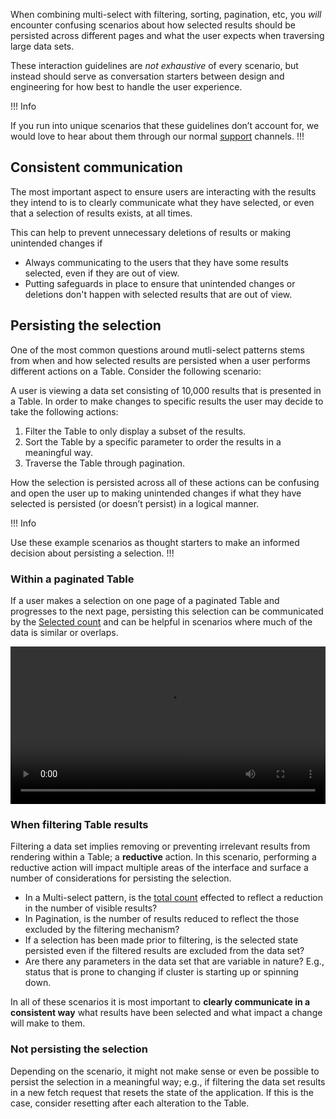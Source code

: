 When combining multi-select with filtering, sorting, pagination, etc, you _will_ encounter confusing scenarios about how selected results should be persisted across different pages and what the user expects when traversing large data sets.

These interaction guidelines are _not exhaustive_ of every scenario, but instead should serve as conversation starters between design and engineering for how best to handle the user experience.

!!! Info

If you run into unique scenarios that these guidelines don’t account for, we would love to hear about them through our normal [support](/about/support) channels.
!!!

## Consistent communication

The most important aspect to ensure users are interacting with the results they intend to is to clearly communicate what they have selected, or even that a selection of results exists, at all times.

This can help to prevent unnecessary deletions of results or making unintended changes if 

- Always communicating to the users that they have some results selected, even if they are out of view.
- Putting safeguards in place to ensure that unintended changes or deletions don't happen with selected results that are out of view.

## Persisting the selection

One of the most common questions around mutli-select patterns stems from when and how selected results are persisted when a user performs different actions on a Table. Consider the following scenario:

A user is viewing a data set consisting of 10,000 results that is presented in a Table. In order to make changes to specific results the user may decide to take the following actions:

1. Filter the Table to only display a subset of the results.
2. Sort the Table by a specific parameter to order the results in a meaningful way.
3. Traverse the Table through pagination.

How the selection is persisted across all of these actions can be confusing and open the user up to making unintended changes if what they have selected is persisted (or doesn’t persist) in a logical manner.

!!! Info

Use these example scenarios as thought starters to make an informed decision about persisting a selection.
!!!

### Within a paginated Table

If a user makes a selection on one page of a paginated Table and progresses to the next page, persisting this selection can be communicated by the [Selected count](/patterns/multi-select-patterns?tab=guidelines#selected-count) and can be helpful in scenarios where much of the data is similar or overlaps.

<video loop controls width="100%">
    <source
        src="/assets/patterns/multi-select-patterns/multi-select-pagination-interaction.mp4"
        type="video/mp4"
    />
</video>

### When filtering Table results

Filtering a data set implies removing or preventing irrelevant results from rendering within a Table; a **reductive** action. In this scenario, performing a reductive action will impact multiple areas of the interface and surface a number of considerations for persisting the selection.

- In a Multi-select pattern, is the [total count](/patterns/multi-select-patterns?tab=guidlines#total-count) effected to reflect a reduction in the number of visible results?
- In Pagination, is the number of results reduced to reflect the those excluded by the filtering mechanism?
- If a selection has been made prior to filtering, is the selected state persisted even if the filtered results are excluded from the data set?
- Are there any parameters in the data set that are variable in nature? E.g., status that is prone to changing if cluster is starting up or spinning down.

In all of these scenarios it is most important to **clearly communicate in a consistent way** what results have been selected and what impact a change will make to them.

### Not persisting the selection

Depending on the scenario, it might not make sense or even be possible to persist the selection in a meaningful way; e.g., if filtering the data set results in a new fetch request that resets the state of the application. If this is the case, consider resetting after each alteration to the Table. 